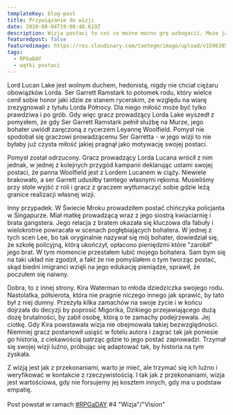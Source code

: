 ```yaml
---
templateKey: blog-post
title: Przywiązanie do wizji
date: 2020-08-04T19:00:48.619Z
description: Wizja postaci to coś co możne mocno grę wzbogacić. Może ją też wykoleić. Wiele zależy czy cenimy swoją wizję wyżej niż to co możemy stworzyć wspólnie ze współgraczami.
featuredpost: false
featuredimage: https://res.cloudinary.com/taotegm/image/upload/v1596385702/taotegm/rpg_lfwb37.jpg
tags:
  - RPGaDAY
  - wątki postaci
---
```

Lord Lucan Lake jest wolnym duchem, hedonistą, nigdy nie chciał ciężaru obowiązków Lorda. Ser Garrett Ramstark to potomek rodu, który wielce cenił sobie honor jaki idzie ze stanem rycerskim, ze względu na wiarę zrezygnowali z tytułu Lorda Północy. Dla niego miłość może być tylko prawdziwa i po grób. Gdy więc gracz prowadzący Lorda Lake wyszedł z pomysłem, że gdy Ser Garrett Ramstark pełnił służbę na Murze, jego bohater uwiódł zaręczoną z rycerzem Leyannę Woolfield. Pomysł nie spodobał się graczowi prowadzącemu Ser Garretta - w jego wizji to nie byłaby już czysta miłość jakiej pragnął jako motywację swojej postaci.

Pomysł został odrzucony. Gracz prowadzący Lorda Lucana wrócił z nim jednak, w jednej z kolejnych przygód kampanii deklarując ustami swojej postaci, że panna Woolfield jest z Lordem Lucanem w ciąży. Niewiele brakowało, a ser Garrett udusiłby tamtego własnymi rękoma. Musieliśmy przy stole wyjść z roli i gracz z graczem wytłumaczyć sobie gdzie leżą granice realizacji własnej wizji.

Inny przypadek. W Świecie Mroku prowadziłem postać chińczyka policjanta w Singapurze. Miał matkę prowadzącą wraz z jego siostrą kwiaciarnię i brata gangstera. Jego relacja z bratem okazała się kluczowa dla fabuły i wielokrotnie powracała w scenach pogłębiających bohatera. W jednej z tych scen Lee, bo tak oryginalnie nazywał się mój bohater, dowiedział się, że szkołę policyjną, którą ukończył, opłacono pieniędzmi które "zarobił" jego brat. W tym momencie przestałem lubić mojego bohatera. Sam bym się na taki układ nie zgodził, a fakt że nie pomyślałem o tym tworząc postać, skąd biedni imigranci wzięli na jego edukację pieniądze, sprawił, że poczułem się naiwny.

Dobra, to z innej strony. Kira Waterman to młoda dziedziczka swojego rodu. Nastolatka, półsierota, która nie pragnie niczego innego jak sprawić, by tato był z niej dumny. Przeżyła kilka zamachów na swoje życie i w końcu dojrzała do decyzji by poprosić Migorika, Dzikiego przejawiającego dużą dozę brutalności, by zabił osobę, którą o te zamachy podejrzewała. Jej ciotkę. Gdy Kira powstawała wizja nie obejmowała takiej bezwzględności. Niemniej gracz postanowił usiąść w fotelu autora i zagrać tak jak poniesie go historia, z ciekawością patrząc gdzie to jego postać zaprowadzi. Trzymał się swojej wizji luźno, próbując się adaptować tak, by historia na tym zyskała.

Z wizją jest jak z przekonaniami, warto je mieć, ale trzymać się ich luźno i weryfikować w kontakcie z rzeczywistością. I tak jak z przekonaniami, wizja jest wartościowa, gdy nie forsujemy jej kosztem innych, gdy ma u podstaw empatię.\
\
Post powstał w ramach [\#RPGaDAY](https://www.autocratik.com/2020/06/announcing-rpgaday2020.html) #4 "Wizja"/"Vision"